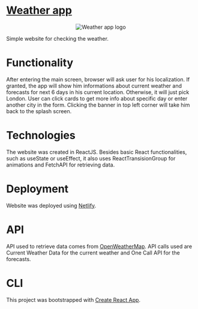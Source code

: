 # [Weather app](https://weather-app-jg.netlify.app/)

<p align="center">
  <img src="https://upload.wikimedia.org/wikipedia/commons/thumb/c/c2/Emoji_u2600.svg/480px-Emoji_u2600.svg.png" alt="Weather app logo"/>
</p>

Simple website for checking the weather. 

# Functionality

After entering the main screen, browser will ask user for his localization. If granted, the app will show him informations about current weather and forecasts for next 6 days in his current location. Otherwise, it will just pick London. User can click cards to get more info about specific day or enter another city in the form. Clicking the banner in top left corner will take him back to the splash screen.  

# Technologies

The website was created in ReactJS. Besides basic React functionalities, such as useState or useEffect, it also uses ReactTransisionGroup for animations and FetchAPI for retrieving data.

# Deployment

Website was deployed using [Netlify](https://www.netlify.com/). 

# API

API used to retrieve data comes from [OpenWeatherMap](https://openweathermap.org/api). API calls used are Current Weather Data for the current weather and One Call API for the forecasts.

# CLI

This project was bootstrapped with [Create React App](https://github.com/facebook/create-react-app).


